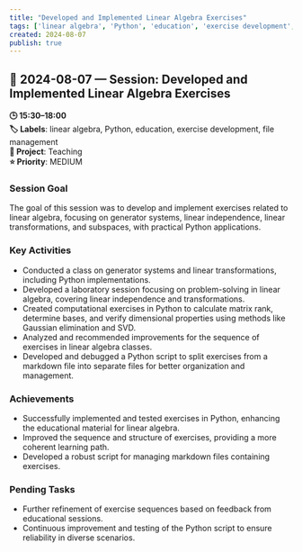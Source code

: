 ```yaml
---
title: "Developed and Implemented Linear Algebra Exercises"
tags: ['linear algebra', 'Python', 'education', 'exercise development', 'file management']
created: 2024-08-07
publish: true
---
```


## 📅 2024-08-07 — Session: Developed and Implemented Linear Algebra Exercises

**🕒 15:30–18:00**  
**🏷️ Labels**: linear algebra, Python, education, exercise development, file management  
**📂 Project**: Teaching  
**⭐ Priority**: MEDIUM  


### Session Goal
The goal of this session was to develop and implement exercises related to linear algebra, focusing on generator systems, linear independence, linear transformations, and subspaces, with practical Python applications.

### Key Activities
- Conducted a class on generator systems and linear transformations, including Python implementations.
- Developed a laboratory session focusing on problem-solving in linear algebra, covering linear independence and transformations.
- Created computational exercises in Python to calculate matrix rank, determine bases, and verify dimensional properties using methods like Gaussian elimination and SVD.
- Analyzed and recommended improvements for the sequence of exercises in linear algebra classes.
- Developed and debugged a Python script to split exercises from a markdown file into separate files for better organization and management.

### Achievements
- Successfully implemented and tested exercises in Python, enhancing the educational material for linear algebra.
- Improved the sequence and structure of exercises, providing a more coherent learning path.
- Developed a robust script for managing markdown files containing exercises.

### Pending Tasks
- Further refinement of exercise sequences based on feedback from educational sessions.
- Continuous improvement and testing of the Python script to ensure reliability in diverse scenarios.
